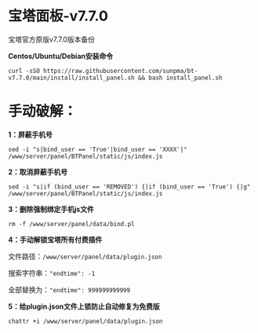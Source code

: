 # 宝塔面板-v7.7.0
宝塔官方原版v7.7.0版本备份

**Centos/Ubuntu/Debian安装命令**

```
curl -sSO https://raw.githubusercontent.com/sunpma/bt-v7.7.0/main/install/install_panel.sh && bash install_panel.sh
```

# 手动破解：

**1：屏蔽手机号**
```
sed -i "s|bind_user == 'True'|bind_user == 'XXXX'|" /www/server/panel/BTPanel/static/js/index.js
```

**2：取消屏蔽手机号**
```
sed -i "s|if (bind_user == 'REMOVED') {|if (bind_user == 'True') {|g" /www/server/panel/BTPanel/static/js/index.js
```

**3：删除强制绑定手机js文件**
```
rm -f /www/server/panel/data/bind.pl
```

**4：手动解锁宝塔所有付费插件**

文件路径：`/www/server/panel/data/plugin.json`

搜索字符串：`"endtime": -1`

全部替换为：`"endtime": 999999999999`

**5：给plugin.json文件上锁防止自动修复为免费版**
```
chattr +i /www/server/panel/data/plugin.json
```
